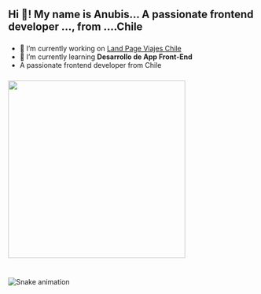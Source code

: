 <h2 align="left">Hi 👋! My name is Anubis... A passionate frontend developer ..., from ....Chile</h2>

###

- 🔭 I’m currently working on [Land Page Viajes Chile](https://anubis73.github.io/dl1t1m2024/)
- 🌱 I’m currently learning **Desarrollo de App Front-End**
- A passionate frontend developer from Chile

###

<img  height="360" src="https://c4.wallpaperflare.com/wallpaper/231/936/951/star-wars-star-wars-the-force-awakens-stormtrooper-artwork-wallpaper-preview.jpg"  />


###

<br clear="both">

<img src="https://raw.githubusercontent.com/Sutil/Sutil/2b2fad3bf54522bb30c8c170591fc68ff51b69e6/github-contribution-grid-snake2.svg" alt="Snake animation" />


###
